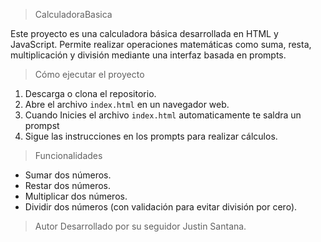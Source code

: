 > CalculadoraBasica

Este proyecto es una calculadora básica desarrollada en HTML y JavaScript. Permite realizar operaciones matemáticas como suma, resta, multiplicación y división mediante una interfaz basada en prompts.

> Cómo ejecutar el proyecto

1. Descarga o clona el repositorio.
2. Abre el archivo `index.html` en un navegador web.
3. Cuando Inicies el archivo `index.html` automaticamente te saldra un prompst
4. Sigue las instrucciones en los prompts para realizar cálculos.

> Funcionalidades

- Sumar dos números.
- Restar dos números.
- Multiplicar dos números.
- Dividir dos números (con validación para evitar división por cero).

>  Autor
Desarrollado por su seguidor Justin Santana.
